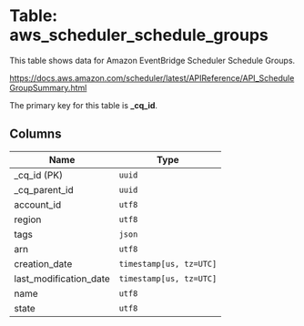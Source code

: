 # Table: aws_scheduler_schedule_groups

This table shows data for Amazon EventBridge Scheduler Schedule Groups.

https://docs.aws.amazon.com/scheduler/latest/APIReference/API_ScheduleGroupSummary.html

The primary key for this table is **_cq_id**.

## Columns

| Name          | Type          |
| ------------- | ------------- |
|_cq_id (PK)|`uuid`|
|_cq_parent_id|`uuid`|
|account_id|`utf8`|
|region|`utf8`|
|tags|`json`|
|arn|`utf8`|
|creation_date|`timestamp[us, tz=UTC]`|
|last_modification_date|`timestamp[us, tz=UTC]`|
|name|`utf8`|
|state|`utf8`|